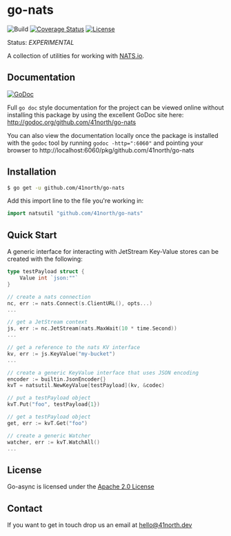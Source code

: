 # go-nats

![Build](https://github.com/41north/go-nats/actions/workflows/ci.yml/badge.svg)
[![Coverage Status](https://coveralls.io/repos/github/41north/go-nats/badge.svg?branch=main)](https://coveralls.io/github/41north/go-nats?branch=main)
[![License](https://img.shields.io/badge/License-Apache_2.0-blue.svg)](https://opensource.org/licenses/Apache-2.0)

Status: _EXPERIMENTAL_

A collection of utilities for working with [NATS.io](https://nats.io/).

## Documentation

[![GoDoc](https://img.shields.io/badge/godoc-reference-blue.svg)](http://godoc.org/github.com/41north/go-nats)

Full `go doc` style documentation for the project can be viewed online without
installing this package by using the excellent GoDoc site here:
http://godoc.org/github.com/41north/go-nats

You can also view the documentation locally once the package is installed with
the `godoc` tool by running `godoc -http=":6060"` and pointing your browser to
http://localhost:6060/pkg/github.com/41north/go-nats

## Installation

```bash
$ go get -u github.com/41north/go-nats
```

Add this import line to the file you're working in:

```Go
import natsutil "github.com/41north/go-nats"
```

## Quick Start

A generic interface for interacting with JetStream Key-Value stores can be created with the following:

```go
type testPayload struct {
	Value int `json:""`
}

// create a nats connection
nc, err := nats.Connect(s.ClientURL(), opts...)
...

// get a JetStream context
js, err := nc.JetStream(nats.MaxWait(10 * time.Second))
...

// get a reference to the nats KV interface
kv, err := js.KeyValue("my-bucket")
...

// create a generic KeyValue interface that uses JSON encoding
encoder := builtin.JsonEncoder{}
kvT = natsutil.NewKeyValue[testPayload](kv, &codec)

// put a testPayload object
kvT.Put("foo", testPayload{1})

// get a testPayload object
get, err := kvT.Get("foo")

// create a generic Watcher
watcher, err := kvT.WatchAll()
...
```

## License

Go-async is licensed under the [Apache 2.0 License](LICENSE)

## Contact

If you want to get in touch drop us an email at [hello@41north.dev](mailto:hello@41north.dev)
